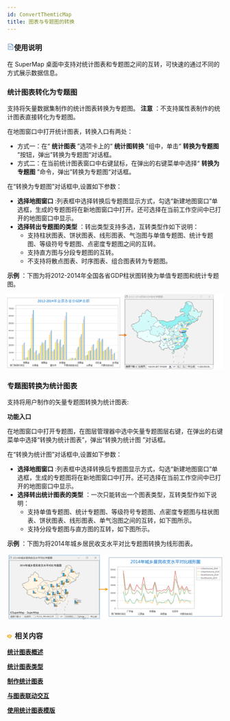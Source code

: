 ```yaml
---
id: ConvertThemticMap
title: 图表与专题图的转换
---
```

### ![](../../img/read.gif)使用说明

在 SuperMap 桌面中支持对统计图表和专题图之间的互转，可快速的通过不同的方式展示数据信息。

### 统计图表转化为专题图

支持将矢量数据集制作的统计图表转换为专题图。 **注意** ：不支持属性表制作的统计图表直接转化为专题图。

在地图窗口中打开统计图表，转换入口有两处：

  * 方式一：在“ **统计图表** ”选项卡上的“ **统计图转换** "组中，单击“ **转换为专题图** ”按钮，弹出”转换为专题图“对话框。
  * 方式二：在当前统计图表窗口中右键鼠标，在弹出的右键菜单中选择“ **转换为专题图** ”命令，弹出”转换为专题图“对话框。

在“转换为专题图”对话框中,设置如下参数：

  * **选择地图窗口** :列表框中选择转换后专题图显示方式，勾选“新建地图窗口”单选框，生成的专题图将在新地图窗口中打开。还可选择在当前工作空间中已打开的地图窗口中显示。 
  * **选择转出专题图的类型** ：转出类型支持多选，互转类型作如下说明：
    * 支持柱状图表、饼状图表、线形图表、气泡图与单值专题图、统计专题图、等级符号专题图、点密度专题图之间的互转。
    * 支持直方图与分段专题图的互转。
    * 不支持将散点图表、时序图表、组合图表转为专题图。

**示例** ：下图为将2012-2014年全国各省GDP柱状图转换为单值专题图和统计专题图。

![](img/ThematicMap2.png)  

  
### 专题图转换为统计图表

支持将用户制作的矢量专题图转换为统计图表:

**功能入口**

在地图窗口中打开专题图，在图层管理器中选中矢量专题图层右键，在弹出的右键菜单中选择“转换为统计图表”，弹出“转换为统计图 ”对话框。

在“转换为统计图”对话框中,设置如下参数：

  * **选择地图窗口** :列表框中选择转换后专题图显示方式，勾选“新建地图窗口”单选框，生成的专题图将在新地图窗口中打开。还可选择在当前工作空间中已打开的地图窗口中显示。 
  * **选择转出统计图表的类型** ：一次只能转出一个图表类型，互转类型作如下说明：
    * 支持单值专题图、统计专题图、等级符号专题图、点密度专题图与柱状图表、饼状图表、线形图表、单气泡图之间的互转，如下图所示。
    * 支持分段专题图与直方图的互转，如下图所示。

**示例** ：下图为将2014年城乡居民收支水平对比专题图转换为线形图表。

![](img/ThematicCovDiaResult.png)  
  
  
### ![](../../img/seealso.png) 相关内容

[**统计图表概述**](Diagrams1)

[**统计图表类型**](DiagramsType)

[**制作统计图表**](CreateDiagram)

[**与图表联动交互**](ConvertThemticMap)

[**使用统计图表模版**](DiagramTemplate)

